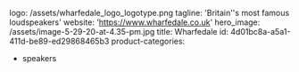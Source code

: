 logo: /assets/wharfedale_logo_logotype.png
tagline: 'Britain''s most famous loudspeakers'
website: 'https://www.wharfedale.co.uk'
hero_image: /assets/image-5-29-20-at-4.35-pm.jpg
title: Wharfedale
id: 4d01bc8a-a5a1-411d-be89-ed29868465b3
product-categories:
  - speakers
